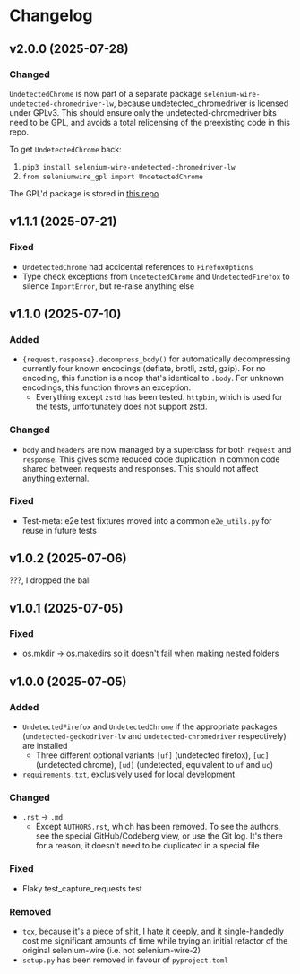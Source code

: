 # Changelog

## v2.0.0 (2025-07-28)

### Changed
`UndetectedChrome` is now part of a separate package `selenium-wire-undetected-chromedriver-lw`, because undetected_chromedriver is licensed under GPLv3. This should ensure only the undetected-chromedriver bits need to be GPL, and avoids a total relicensing of the preexisting code in this repo.

To get `UndetectedChrome` back:

1. `pip3 install selenium-wire-undetected-chromedriver-lw`
2. `from seleniumwire_gpl import UndetectedChrome`

The GPL'd package is stored in [this repo](https://github.com/LunarWatcher/selenium-wire-undetected-chromedriver)

## v1.1.1 (2025-07-21)

### Fixed
* `UndetectedChrome` had accidental references to `FirefoxOptions`
* Type check exceptions from `UndetectedChrome` and `UndetectedFirefox` to silence `ImportError`, but re-raise anything else

## v1.1.0 (2025-07-10)

### Added 
* `{request,response}.decompress_body()` for automatically decompressing currently four known encodings (deflate, brotli, zstd, gzip). For no encoding, this function is a noop that's identical to `.body`. For unknown encodings, this function throws an exception.
    * Everything except `zstd` has been tested. `httpbin`, which is used for the tests, unfortunately does not support zstd.

### Changed
* `body` and `headers` are now managed by a superclass for both `request` and `response`. This gives some reduced code duplication in common code shared between requests and responses. This should not affect anything external.

### Fixed
* Test-meta: e2e test fixtures moved into a common `e2e_utils.py` for reuse in future tests

## v1.0.2 (2025-07-06)

???, I dropped the ball

## v1.0.1 (2025-07-05)

### Fixed
* os.mkdir -> os.makedirs so it doesn't fail when making nested folders

## v1.0.0 (2025-07-05)

### Added
* `UndetectedFirefox` and `UndetectedChrome` if the appropriate packages (`undetected-geckodriver-lw` and `undetected-chromedriver` respectively) are installed
    * Three different optional variants `[uf]` (undetected firefox), `[uc]` (undetected chrome), `[ud]` (undetected, equivalent to `uf` and `uc`) 
* `requirements.txt`, exclusively used for local development.

### Changed
* `.rst` -> `.md`
    * Except `AUTHORS.rst`, which has been removed. To see the authors, see the special GitHub/Codeberg view, or use the Git log. It's there for a reason, it doesn't need to be duplicated in a special file

### Fixed
* Flaky test_capture_requests test

### Removed
* `tox`, because it's a piece of shit, I hate it deeply, and it single-handedly cost me significant amounts of time while trying an initial refactor of the original selenium-wire (i.e. not selenium-wire-2)
* `setup.py` has been removed in favour of `pyproject.toml`

